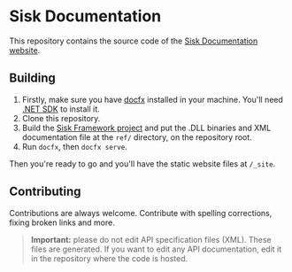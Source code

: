 # Sisk Documentation

This repository contains the source code of the [Sisk Documentation website](https://docs.sisk-framework.org/).

## Building

1. Firstly, make sure you have [docfx](https://dotnet.github.io/docfx/) installed in your machine. You'll need [.NET SDK](https://dotnet.microsoft.com/en-us/download) to install it.
2. Clone this repository.
3. Build the [Sisk Framework project](https://github.com/sisk-http/core) and put the .DLL binaries and XML documentation file at the `ref/` directory, on the repository root.
4. Run `docfx`, then `docfx serve`.

Then you're ready to go and you'll have the static website files at `/_site`.

## Contributing

Contributions are always welcome. Contribute with spelling corrections, fixing broken links and more.

> **Important:** please do not edit API specification files (XML). These files are generated. If you want to edit any API documentation, edit it in the repository where the code is hosted.